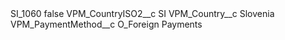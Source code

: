 <?xml version="1.0" encoding="UTF-8"?>
<CustomMetadata xmlns="http://soap.sforce.com/2006/04/metadata" xmlns:xsi="http://www.w3.org/2001/XMLSchema-instance" xmlns:xsd="http://www.w3.org/2001/XMLSchema">
    <label>SI_1060</label>
    <protected>false</protected>
    <values>
        <field>VPM_CountryISO2__c</field>
        <value xsi:type="xsd:string">SI</value>
    </values>
    <values>
        <field>VPM_Country__c</field>
        <value xsi:type="xsd:string">Slovenia</value>
    </values>
    <values>
        <field>VPM_PaymentMethod__c</field>
        <value xsi:type="xsd:string">O_Foreign Payments</value>
    </values>
</CustomMetadata>

